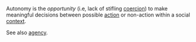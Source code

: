 Autonomy is the *opportunity* (i.e, lack of stifling [coercion](https://github.com/gcassel/Modular-Organization-Terminology/blob/master/terms/coercion.md)) to make meaningful decisions between possible [action](https://github.com/gcassel/Modular-Organization-Terminology/blob/master/terms/action.md) or non-action within a social [context](https://github.com/gcassel/Modular-Organization-Terminology/blob/master/terms/context.md).

See also [agency](https://github.com/gcassel/Modular-Organization-Terminology/blob/master/terms/agency.md).

